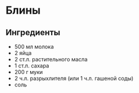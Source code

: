 # Блины

## Ингредиенты

* 500 мл молока
* 2 яйца
* 2 ст.л. растительного масла
* 1 ст.л. сахара
* 200 г муки
* 2 ч.л. разрыхлителя (или 1 ч.л. гашеной соды)
* соль
